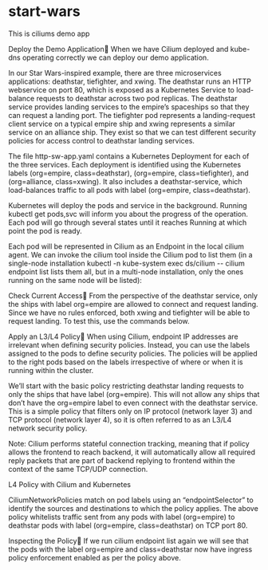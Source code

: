 # start-wars
This is ciliums demo app

Deploy the Demo Application
When we have Cilium deployed and kube-dns operating correctly we can deploy our demo application.

In our Star Wars-inspired example, there are three microservices applications: deathstar, tiefighter, and xwing. The deathstar runs an HTTP webservice on port 80, which is exposed as a Kubernetes Service to load-balance requests to deathstar across two pod replicas. The deathstar service provides landing services to the empire’s spaceships so that they can request a landing port. The tiefighter pod represents a landing-request client service on a typical empire ship and xwing represents a similar service on an alliance ship. They exist so that we can test different security policies for access control to deathstar landing services.

The file http-sw-app.yaml contains a Kubernetes Deployment for each of the three services. Each deployment is identified using the Kubernetes labels (org=empire, class=deathstar), (org=empire, class=tiefighter), and (org=alliance, class=xwing). It also includes a deathstar-service, which load-balances traffic to all pods with label (org=empire, class=deathstar).

Kubernetes will deploy the pods and service in the background. Running kubectl get pods,svc will inform you about the progress of the operation. Each pod will go through several states until it reaches Running at which point the pod is ready.

Each pod will be represented in Cilium as an Endpoint in the local cilium agent. We can invoke the cilium tool inside the Cilium pod to list them (in a single-node installation kubectl -n kube-system exec ds/cilium -- cilium endpoint list lists them all, but in a multi-node installation, only the ones running on the same node will be listed):

Check Current Access
From the perspective of the deathstar service, only the ships with label org=empire are allowed to connect and request landing. Since we have no rules enforced, both xwing and tiefighter will be able to request landing. To test this, use the commands below.

Apply an L3/L4 Policy
When using Cilium, endpoint IP addresses are irrelevant when defining security policies. Instead, you can use the labels assigned to the pods to define security policies. The policies will be applied to the right pods based on the labels irrespective of where or when it is running within the cluster.

We’ll start with the basic policy restricting deathstar landing requests to only the ships that have label (org=empire). This will not allow any ships that don’t have the org=empire label to even connect with the deathstar service. This is a simple policy that filters only on IP protocol (network layer 3) and TCP protocol (network layer 4), so it is often referred to as an L3/L4 network security policy.

Note: Cilium performs stateful connection tracking, meaning that if policy allows the frontend to reach backend, it will automatically allow all required reply packets that are part of backend replying to frontend within the context of the same TCP/UDP connection.

L4 Policy with Cilium and Kubernetes



CiliumNetworkPolicies match on pod labels using an “endpointSelector” to identify the sources and destinations to which the policy applies. The above policy whitelists traffic sent from any pods with label (org=empire) to deathstar pods with label (org=empire, class=deathstar) on TCP port 80.



Inspecting the Policy
If we run cilium endpoint list again we will see that the pods with the label org=empire and class=deathstar now have ingress policy enforcement enabled as per the policy above.
